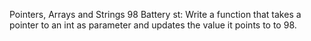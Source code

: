 Pointers, Arrays and Strings
98 Battery st: Write a function that takes a pointer to an int as parameter and updates the value it points to to 98.